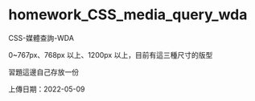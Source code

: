# homework_CSS_media_query_wda  

CSS-媒體查詢-WDA   

0~767px、768px 以上、1200px 以上，目前有這三種尺寸的版型  

習題這邊自己存放一份  

上傳日期：2022-05-09  
